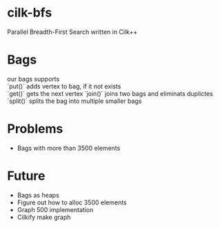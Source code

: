 cilk-bfs
========

Parallel Breadth-First Search written in Cilk++




Bags
======

our bags supports  
´put()´ adds vertex to bag, if it not exists  
´get()´ gets the next vertex 
´join()´ joins two bags and eliminats duplictes  
´split()´ splits the bag into multiple smaller bags  



Problems
=========

  * Bags with more than 3500 elements




Future
======
  * Bags as heaps
  * Figure out how to alloc 3500 elements
  * Graph 500 implementation
  * Cilkify make graph